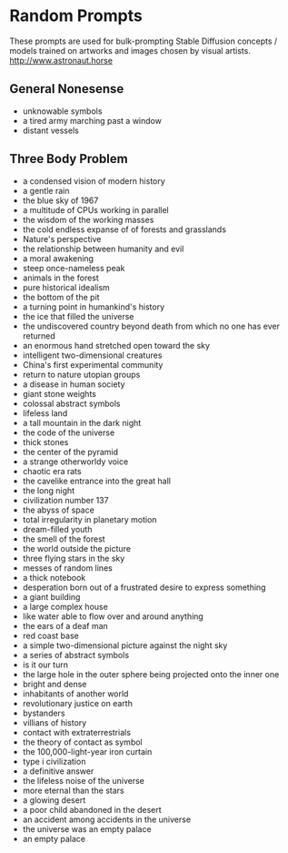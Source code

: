 # Random Prompts

These prompts are used for bulk-prompting Stable Diffusion concepts / models trained on artworks and images chosen by visual artists. http://www.astronaut.horse 

## General Nonesense
* unknowable symbols
* a tired army marching past a window
* distant vessels

## Three Body Problem
* a condensed vision of modern history
* a gentle rain
* the blue sky of 1967
* a multitude of CPUs working in parallel
* the wisdom of the working masses
* the cold endless expanse of of forests and grasslands
* Nature's perspective
* the relationship between humanity and evil
* a moral awakening
* steep once-nameless peak
* animals in the forest
* pure historical idealism
* the bottom of the pit
* a turning point in humankind's history
* the ice that filled the universe
* the undiscovered country beyond death from which no one has ever returned
* an enormous hand stretched open toward the sky
* intelligent two-dimensional creatures
* China's first experimental community
* return to nature utopian groups
* a disease in human society
* giant stone weights
* colossal abstract symbols
* lifeless land
* a tall mountain in the dark night
* the code of the universe
* thick stones
* the center of the pyramid
* a strange otherworldy voice
* chaotic era rats
* the cavelike entrance into the great hall
* the long night
* civilization number 137
* the abyss of space
* total irregularity in planetary motion
* dream-filled youth
* the smell of the forest
* the world outside the picture
* three flying stars in the sky
* messes of random lines
* a thick notebook
* desperation born out of a frustrated desire to express something
* a giant building
* a large complex house
* like water able to flow over and around anything
* the ears of a deaf man
* red coast base
* a simple two-dimensional picture against the night sky
* a series of abstract symbols
* is it our turn
* the large hole in the outer sphere being projected onto the inner one
* bright and dense
* inhabitants of another world
* revolutionary justice on earth
* bystanders
* villians of history
* contact with extraterrestrials
* the theory of contact as symbol
* the 100,000-light-year iron curtain
* type i civilization
* a definitive answer
* the lifeless noise of the universe
* more eternal than the stars
* a glowing desert
* a poor child abandoned in the desert
* an accident among accidents in the universe
* the universe was an empty palace
* an empty palace
